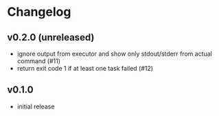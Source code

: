 # Changelog

## v0.2.0 (unreleased)

* ignore output from executor and show only stdout/stderr from actual command (#11)
* return exit code 1 if at least one task failed (#12)

## v0.1.0

* initial release